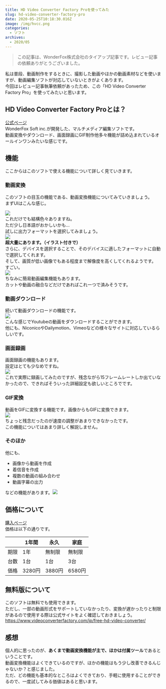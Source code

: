 ```yaml
---
title: HD Video Converter Factory Proを使ってみた
slug: hd-video-converter-factory-pro
date: 2020-05-25T10:18:30.016Z
image: /img/hvcc.png
categories:
  - ソフト
archives:
  - 2020/05
---
```

> この記事は、WonderFox株式会社のタイアップ記事です。レビュー記事の依頼ありがとうございました。

私は普段、動画制作をするときに、撮影した動画やほかの動画素材などを使いますが、動画編集ソフトが対応していないときがよくあります。\
今回はレビュー記事執筆依頼があったため、この「HD Video Converter Factory Pro」を使ってみたいと思います。

<!--StartFragment-->

## HD Video Converter Factory Proとは？

[公式ページ](https://www.videoconverterfactory.com/jp/hd-video-converter/)\
WonderFox Soft inc.が開発した、マルチメディア編集ソフトです。\
動画変換やダウンロード、画面録画にGIF制作他多々機能が詰め込まれているオールインワンみたいな感じです。

## 機能

ここからはこのソフトで使える機能について詳しく見ていきます。

### 動画変換

このソフトの目玉の機能である、動画変換機能についてみていきましょう。\
まずUIはこんな感じ。

![](https://accessto.net/wp-content/uploads/2020/05/hvc1.png)\
これだけでも結構色々ありますね。\
ただ少し日本語がおかしいかも…\
試しに出力フォーマットを選択してみましょう。\
![](https://accessto.net/wp-content/uploads/2020/05/hvc2.png)\
**超大量にあります。（イラスト付きで）**\
さらに、デバイスを選択することで、そのデバイスに適したフォーマットに自動で選択してくれます。\
そして、画質が低い画像でもある程度まで解像度を高くしてくれるようです。\
すごい。\
![](https://accessto.net/wp-content/uploads/2020/05/hvc3.png)\
ちなみに簡易動画編集機能もあります。\
カットや動画の融合などだけであればこれ一つで済みそうです。

### 動画ダウンロード

続いて動画ダウンロードの機能です。\
![](https://accessto.net/wp-content/uploads/2020/05/hvc5.png)\
こんな感じでYoutubeの動画をダウンロードすることができます。\
他にも、NiconicoやDailymotion、Vimeoなどの様々なサイトに対応しているらしいです。

### 画面録画

画面録画の機能もあります。\
設定はとても少なめですね。\
![](https://accessto.net/wp-content/uploads/2020/05/hvc6.png)\
これで実際に録画してみたのですが、残念ながら15フレームレートしか出ていなかったので、できればそういった詳細設定も欲しいところでです。

### GIF変換

動画をGIFに変換する機能です。画像からもGIFに変換できます。\
![](https://accessto.net/wp-content/uploads/2020/05/hvc7.png)\
ちょっと残念だったのが速度の調整があまりできなかったです。\
この機能についてはあまり詳しく解説しません。

### そのほか

他にも、

* 画像から動画を作成
* 着信音を作成
* 複数の動画の組み合わせ
* 動画字幕の出力

などの機能があります。![](https://accessto.net/wp-content/uploads/2020/05/hvc8.png)

## 価格について

[購入ページ](https://www.videoconverterfactory.com/jp/hd-video-converter/buy.html)\
価格は以下の通りです。

|     | 1年間   | 永久    | 家庭    |
| --- | ----- | ----- | ----- |
| 期限  | 1年    | 無制限   | 無制限   |
| 台数  | 1台    | 1台    | 3台    |
| 価格  | 3280円 | 3880円 | 6580円 |

## 無料版について

このソフトは無料でも使用できます。\
ただし、一部の動画形式をサポートしていなかったり、変換が遅かったりと制限があるので使用する際は公式サイトをよく確認しておきましょう。\
<https://www.videoconverterfactory.com/jp/free-hd-video-converter/>

## 感想

個人的に思ったのが、**あくまで動画変換機能が主で、ほかは付属ツール**であるということです。\
動画変換機能はよくできているのですが、ほかの機能はもう少し改善できるんじゃないか？と感じました。\
ただ、どの機能も基本的なところはよくできており、手軽に使用することができるので、一度試してみる価値はあると思います。